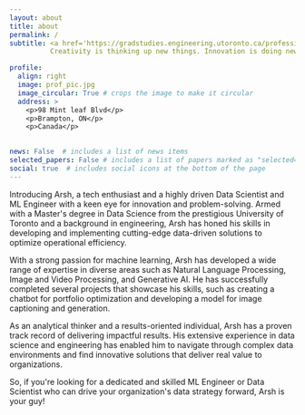 ```yaml
---
layout: about
title: about
permalink: /
subtitle: <a href='https://gradstudies.engineering.utoronto.ca/professional-degrees/emphasis-in-analytics/'>M.Eng in Data Science and P.Eng</a>.
          Creativity is thinking up new things. Innovation is doing new things.

profile:
  align: right
  image: prof_pic.jpg
  image_circular: True # crops the image to make it circular
  address: >
    <p>98 Mint leaf Blvd</p>
    <p>Brampton, ON</p>
    <p>Canada</p>
   

news: False  # includes a list of news items
selected_papers: False # includes a list of papers marked as "selected={true}"
social: true  # includes social icons at the bottom of the page
---
```


Introducing Arsh, a tech enthusiast and a highly driven Data Scientist and ML Engineer with a keen eye for innovation and problem-solving. Armed with a Master's degree in Data Science from the prestigious University of Toronto and a background in engineering, Arsh has honed his skills in developing and implementing cutting-edge data-driven solutions to optimize operational efficiency.

With a strong passion for machine learning, Arsh has developed a wide range of expertise in diverse areas such as Natural Language Processing, Image and Video Processing, and Generative AI. He has successfully completed several projects that showcase his skills, such as creating a chatbot for portfolio optimization and developing a model for image captioning and generation.

As an analytical thinker and a results-oriented individual, Arsh has a proven track record of delivering impactful results. His extensive experience in data science and engineering has enabled him to navigate through complex data environments and find innovative solutions that deliver real value to organizations.

So, if you're looking for a dedicated and skilled ML Engineer or Data Scientist who can drive your organization's data strategy forward, Arsh is your guy!

<!-- Link to your social media connections, too. This theme is set up to use [Font Awesome icons](http://fortawesome.github.io/Font-Awesome/) and [Academicons](https://jpswalsh.github.io/academicons/), like the ones below. Add your Facebook, Twitter, LinkedIn, Google Scholar, or just disable all of them. -->
